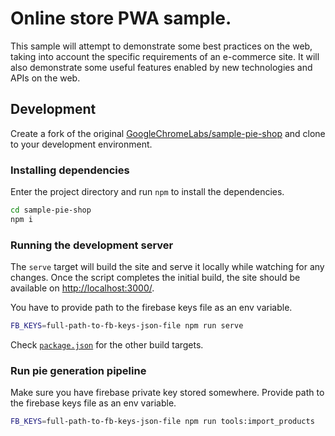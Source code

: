# Online store PWA sample.

This sample will attempt to demonstrate some best practices on the web, taking
into account the specific requirements of an e-commerce site. It will also
demonstrate some useful features enabled by new technologies and APIs on the
web.

## Development

Create a fork of the original
[GoogleChromeLabs/sample-pie-shop](https://github.com/GoogleChromeLabs/sample-pie-shop)
and clone to your development environment.

### Installing dependencies

Enter the project directory and run `npm` to install the dependencies.

```sh
cd sample-pie-shop
npm i
```

### Running the development server

The `serve` target will build the site and serve it locally while watching for
any changes. Once the script completes the initial build, the site should be
available on <http://localhost:3000/>.

You have to provide path to the firebase keys file as an env variable.

```sh
FB_KEYS=full-path-to-fb-keys-json-file npm run serve
```

Check [`package.json`](package.json) for the other build targets.

### Run pie generation pipeline

Make sure you have firebase private key stored somewhere. Provide path
to the firebase keys file as an env variable.

```sh
FB_KEYS=full-path-to-fb-keys-json-file npm run tools:import_products
```
